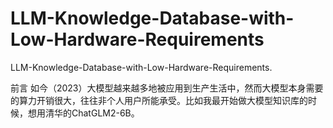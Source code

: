 # LLM-Knowledge-Database-with-Low-Hardware-Requirements
LLM-Knowledge-Database-with-Low-Hardware-Requirements.

前言
如今（2023）大模型越来越多地被应用到生产生活中，然而大模型本身需要的算力开销很大，往往非个人用户所能承受。比如我最开始做大模型知识库的时候，想用清华的ChatGLM2-6B。
